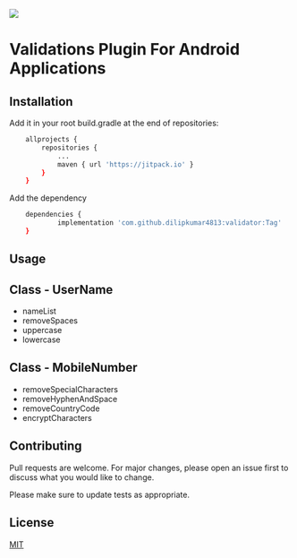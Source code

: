 

[![](https://jitpack.io/v/dilipkumar4813/validator.svg)](https://jitpack.io/#dilipkumar4813/validator)

# Validations Plugin For Android Applications


## Installation

Add it in your root build.gradle at the end of repositories:

```bash
	allprojects {
		repositories {
			...
			maven { url 'https://jitpack.io' }
		}
	}
```

Add the dependency

```bash
	dependencies {
	        implementation 'com.github.dilipkumar4813:validator:Tag'
	}
```

## Usage

Class - UserName
---
* nameList
* removeSpaces
* uppercase
* lowercase

Class - MobileNumber
---
* removeSpecialCharacters
* removeHyphenAndSpace
* removeCountryCode
* encryptCharacters

## Contributing
Pull requests are welcome. For major changes, please open an issue first to discuss what you would like to change.

Please make sure to update tests as appropriate.

## License
[MIT](https://choosealicense.com/licenses/mit/)